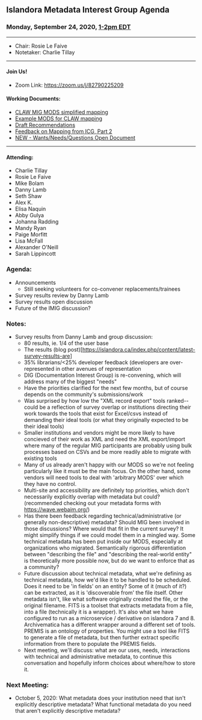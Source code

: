 ## Islandora Metadata Interest Group Agenda
### Monday, September 24, 2020, [1-2pm EDT](http://www.thetimezoneconverter.com/?t=1%20pm&tz=Toronto&)

---
* Chair: Rosie Le Faive
* Notetaker: Charlie Tillay
---

#### Join Us!
* Zoom Link: https://zoom.us/j/82790225209

#### Working Documents:
* [CLAW MIG MODS simplified mapping](https://docs.google.com/spreadsheets/d/18u2qFJ014IIxlVpM3JXfDEFccwBZcoFsjbBGpvL0jJI/edit#gid=0)
* [Example MODS for CLAW mapping](https://docs.google.com/spreadsheets/d/1C2Xie7HUDSgRT5v4ldoJvlNdoXz2GHAPvL3PE3TOKW8/edit#gid=1829081124)
* [Draft Recommendations](https://docs.google.com/document/d/15qSO9YcALtYSqd6CUuGx0t8FwUJ5pPwVPz0PA5rU898/edit#heading=h.f9r6knw0rjvu)
* [Feedback on Mapping from ICG, Part 2](https://docs.google.com/document/d/11OpqMMCXM1TFXgsr4yyTQ_cH9DabnD31p7JnuTRQl28/edit?invite=CMWvruEI&ts=5e66437f)
* [NEW - Wants/Needs/Questions Open Document](https://docs.google.com/document/d/12Kpb6826TNPzzMuyPS0sESa9TLnmljQmeioWbaPeEdA/edit)

---

#### Attending:
* Charlie Tillay
* Rosie Le Faive
* Mike Bolam
* Danny Lamb
* Seth Shaw
* Alex K.
* Elisa Naquin
* Abby Gulya
* Johanna Radding
* Mandy Ryan
* Paige Morfitt
* Lisa McFall
* Alexander O'Neill
* Sarah Lippincott

### Agenda:
* Announcements 
    * Still seeking volunteers for co-convener replacements/trainees
* Survey results review by Danny Lamb
* Survey results open discussion
* Future of the IMIG discussion?

### Notes:

* Survey results from Danny Lamb and group discussion:
  * 80 results, ie. 1/4 of the user base
  * The results (blog post)[https://islandora.ca/index.php/content/latest-survey-results-are]
  * 35% librarians/<25% developer feedback (developers are over-represented in other avenues of representation
  * DIG (Documentation Interest Group) is re-convening, which will address many of the biggest "needs"
  * Have the priorities clarified for the next few months, but of course depends on the community's submissions/work
  * Was surprised by how low the "XML record export" tools ranked--could be a reflection of survey overlap or institutions directing their work towards the tools that exist for Excel/csvs instead of demanding their ideal tools (or what they originally expected to be their ideal tools)
  * Smaller institutions and vendors might be more likely to have concieved of their work as XML and need the XML export/import where many of the regular MIG participants are probably using bulk processes based on CSVs and be more readily able to migrate with existing tools
  * Many of us already aren't happy with our MODS so we're not feeling particularly like it must be the main focus. On the other hand, some vendors will need tools to deal with 'arbitrary MODS' over which they have no control.
  * Multi-site and accessibility are definitely top priorities, which don't necessarily explicitly overlap with metadata but could? (recommended checking out your metadata forms with https://wave.webaim.org/)
  * Has there been feedback regarding technical/administrative (or generally non-descriptive) metadata? Should MIG been involved in those discussions? Where would that fit in the current survey? It might simplify things if we could model them in a mingled way. Some technical metadata has been put inside our MODS, especially at organizations who migrated. Semantically rigorous differentiation between "describing the file" and "describing the real-world entity" is theoretically more possible now, but do we want to enforce that as a community?
  * Future discussion about technical metadata, what we're defining as technical metadata, how we'd like it to be handled to be scheduled. Does it need to be 'in fields' on an entity? Some of it (much of it?) can be extracted, as it is 'discoverable from' the file itself. Other metadata isn't, like what software originally created the file, or the original filename. FITS is a toolset that extracts metadata from a file, into a file (technically it is a wrapper). It's also what we have configured to run as a microservice / derivative on islandora 7 and 8. Archivematica has a different wrapper around a different set of tools. PREMIS is an ontology of properties. You might use a tool like FITS to generate a file of metadata, but then further extract specific information from there to populate the PREMIS fields. 
  * Next meeting, we'll discuss: what are our uses, needs, interactions with technical and administrative metadata, to continue this conversation and hopefully inform choices about where/how to store it.
  
### Next Meeting:
* October 5, 2020: What metadata does your institution need that isn't explicitly descriptive metadata? What functional metadata do you need that aren't explicitly descriptive metadata?
